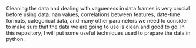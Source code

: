 Cleaning the data and dealing with vagueness in data frames is very crucial before using data. nan values, correlations between features, date-time formats, categorical data, and many other parameters we need to consider to make sure that the data we are going to use is clean and good to go.
In this repository, I will put some useful techniques used to prepare the data in python.
